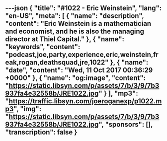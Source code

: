 ---json
{
  "title": "#1022 - Eric Weinstein",
  "lang": "en-US",
  "meta": [
    {
      "name": "description",
      "content": "Eric Weinstein is a mathematician and economist, and he is also the managing director at Thiel Capital."
    },
    {
      "name": "keywords",
      "content": "podcast,joe,party,experience,eric,weinstein,freak,rogan,deathsquad,jre,1022"
    },
    {
      "name": "date",
      "content": "Wed, 11 Oct 2017 00:36:29 +0000"
    },
    {
      "name": "og:image",
      "content": "https://static.libsyn.com/p/assets/7/b/3/9/7b3937fa4e32558b/JRE1022.jpg"
    }
  ],
  "mp3": "https://traffic.libsyn.com/joeroganexp/p1022.mp3",
  "img": "https://static.libsyn.com/p/assets/7/b/3/9/7b3937fa4e32558b/JRE1022.jpg",
  "sponsors": [],
  "transcription": false
}
---
<episode-header />

<timemark seconds="0" />

<transcribe-call-to-action />

<episode-footer />